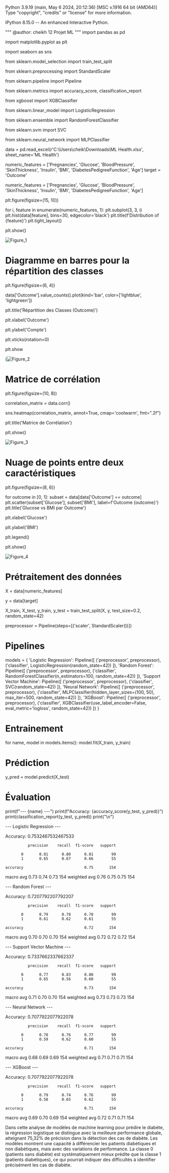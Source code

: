 Python 3.9.19 (main, May  6 2024, 20:12:36) [MSC v.1916 64 bit (AMD64)]
Type "copyright", "credits" or "license" for more information.

IPython 8.15.0 -- An enhanced Interactive Python.


"""
@author: cheikh 
12 Projet ML
"""
import pandas as pd

import matplotlib.pyplot as plt

import seaborn as sns

from sklearn.model_selection import train_test_split

from sklearn.preprocessing import StandardScaler

from sklearn.pipeline import Pipeline

from sklearn.metrics import accuracy_score, classification_report

from xgboost import XGBClassifier

from sklearn.linear_model import LogisticRegression

from sklearn.ensemble import RandomForestClassifier

from sklearn.svm import SVC

from sklearn.neural_network import MLPClassifier


data = pd.read_excel(r'C:\Users\cheik\Downloads\ML Health.xlsx', sheet_name='ML Health')

numeric_features = ['Pregnancies', 'Glucose', 'BloodPressure', 'SkinThickness', 'Insulin', 'BMI', 
                    'DiabetesPedigreeFunction', 'Age']
target = 'Outcome'


numeric_features = ['Pregnancies', 'Glucose', 'BloodPressure', 'SkinThickness', 'Insulin', 'BMI', 
                    'DiabetesPedigreeFunction', 'Age']

plt.figure(figsize=(15, 10))

for i, feature in enumerate(numeric_features, 1):
    plt.subplot(3, 3, i)
    plt.hist(data[feature], bins=30, edgecolor='black')
    plt.title(f'Distribution of {feature}')
plt.tight_layout()

plt.show()

![Figure_1](https://github.com/user-attachments/assets/fad3458e-0edc-455b-bb4c-c8bdc4537f80)

# Diagramme en barres pour la répartition des classes

plt.figure(figsize=(6, 4))

data['Outcome'].value_counts().plot(kind='bar', color=['lightblue', 'lightgreen'])

plt.title('Répartition des Classes (Outcome)')

plt.xlabel('Outcome')

plt.ylabel('Compte')

plt.xticks(rotation=0)

plt.show

(![Figure_2](https://github.com/user-attachments/assets/6f7129c4-c7ce-416f-96a4-d5c85c2cd380)

# Matrice de corrélation

plt.figure(figsize=(10, 8))

correlation_matrix = data.corr()

sns.heatmap(correlation_matrix, annot=True, cmap='coolwarm', fmt=".2f")

plt.title('Matrice de Corrélation')

plt.show()

![Figure_3](https://github.com/user-attachments/assets/d519d89d-2761-4dfb-8ac8-4f0404d9c169)

# Nuage de points entre deux caractéristiques

plt.figure(figsize=(8, 6))

for outcome in [0, 1]:
    subset = data[data['Outcome'] == outcome]
    plt.scatter(subset['Glucose'], subset['BMI'], label=f'Outcome {outcome}')
plt.title('Glucose vs BMI par Outcome')

plt.xlabel('Glucose')

plt.ylabel('BMI')

plt.legend()

plt.show()

![Figure_4](https://github.com/user-attachments/assets/74ab77ca-b2bc-49e2-b22e-a773f93747bc)

# Prétraitement des données

X = data[numeric_features]

y = data[target]


X_train, X_test, y_train, y_test = train_test_split(X, y, test_size=0.2, random_state=42)

preprocessor = Pipeline(steps=[('scaler', StandardScaler())])

# Pipelines

models = {
    'Logistic Regression': Pipeline([
        ('preprocessor', preprocessor),
        ('classifier', LogisticRegression(random_state=42))
    ]),
    'Random Forest': Pipeline([
        ('preprocessor', preprocessor),
        ('classifier', RandomForestClassifier(n_estimators=100, random_state=42))
    ]),
    'Support Vector Machine': Pipeline([
        ('preprocessor', preprocessor),
        ('classifier', SVC(random_state=42))
    ]),
    'Neural Network': Pipeline([
        ('preprocessor', preprocessor),
        ('classifier', MLPClassifier(hidden_layer_sizes=(100, 50), max_iter=500, random_state=42))
    ]),
    'XGBoost': Pipeline([
        ('preprocessor', preprocessor),
        ('classifier', XGBClassifier(use_label_encoder=False, eval_metric='logloss', random_state=42))
    ])
}

# Entrainement

for name, model in models.items():
    model.fit(X_train, y_train)    
   # Prédiction
   y_pred = model.predict(X_test)
    
   # Évaluation
  print(f"--- {name} ---")
    print(f"Accuracy: {accuracy_score(y_test, y_pred)}")
    print(classification_report(y_test, y_pred))
    print("\n")

--- Logistic Regression ---

Accuracy: 0.7532467532467533

              precision    recall  f1-score   support

           0       0.81      0.80      0.81        99
           1       0.65      0.67      0.66        55

    accuracy                           0.75       154
   macro avg       0.73      0.74      0.73       154
weighted avg       0.76      0.75      0.75       154



--- Random Forest ---

Accuracy: 0.7207792207792207

              precision    recall  f1-score   support

           0       0.79      0.78      0.78        99
           1       0.61      0.62      0.61        55

    accuracy                           0.72       154
   macro avg       0.70      0.70      0.70       154
weighted avg       0.72      0.72      0.72       154



--- Support Vector Machine ---

Accuracy: 0.7337662337662337

              precision    recall  f1-score   support

           0       0.77      0.83      0.80        99
           1       0.65      0.56      0.60        55

    accuracy                           0.73       154
   macro avg       0.71      0.70      0.70       154
weighted avg       0.73      0.73      0.73       154



--- Neural Network ---

Accuracy: 0.7077922077922078

              precision    recall  f1-score   support

           0       0.78      0.76      0.77        99
           1       0.59      0.62      0.60        55
           
    accuracy                           0.71       154
   macro avg       0.68      0.69      0.69       154
weighted avg       0.71      0.71      0.71       154



--- XGBoost ---

Accuracy: 0.7077922077922078

              precision    recall  f1-score   support

           0       0.79      0.74      0.76        99
           1       0.58      0.65      0.62        55

    accuracy                           0.71       154
   macro avg       0.69      0.70      0.69       154
weighted avg       0.72      0.71      0.71       154

Dans cette analyse de modèles de machine learning pour prédire le diabète, la régression logistique se distingue avec la meilleure performance globale, atteignant 75,32% de précision dans la détection des cas de diabète. Les modèles montrent une capacité à différencier les patients diabétiques et non diabétiques, mais avec des variations de performance. La classe 0 (patients sans diabète) est systématiquement mieux prédite que la classe 1 (patients diabétiques), ce qui pourrait indiquer des difficultés à identifier précisément les cas de diabète.

